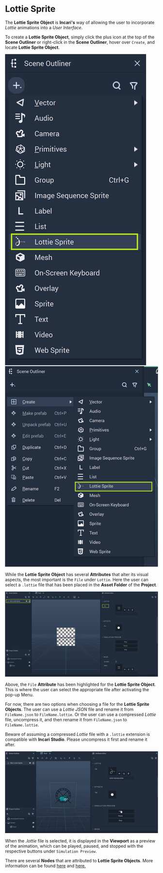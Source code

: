 # Lottie Sprite

The **Lottie Sprite Object** is **Incari's** way of allowing the user to incorporate *Lottie* animations into a *User Interface*.

To create a **Lottie Sprite Object**, simply click the plus icon at the top of the **Scene Outliner** or right-click in the **Scene Outliner**, hover over `Create`, and locate **Lottie Sprite Object**. 


<!-- <div>
<figure><img src="../../.gitbook/assets/createlottiesprite1.png" alt=""><figcaption><p>Create Lottie Sprite Object with Plus Icon.</p></figcaption></figure>
<figure><img src="../../.gitbook/assets/createlottiesprite2.png" alt=""><figcaption><p>Create Lottie Sprite Object with Right-Click and Create.</p></figcaption></figure>
</div> -->

![Create Lottie Sprite Object with Plus Icon.](../../.gitbook/assets/createlottiesprite1.png)
![Create Lottie Sprite Object with Right-Click and Create.](../../.gitbook/assets/createlottiesprite2.png)

While the **Lottie Sprite Object** has several **Attributes** that alter its visual aspects, the most important is the `File` under `Lottie`. Here the user can select a `.lottie` file that has been placed in the **Asset Folder** of the **Project**. 

![Lottie Sprite before Adding Asset.](../../.gitbook/assets/lottiespriteimage1.png)

Above, the `File` **Attribute** has been highlighted for the **Lottie Sprite Object**. This is where the user can select the appropriate file after activating the pop-up Menu. 

For now, there are two options when choosing a file for the **Lottie Sprite Objects**. The user can use a *Lottie JSON* file and rename it from `FileName.json` to `FileName.lottie`. Or the user can use a compressed *Lottie* file, uncompress it, and then rename it from `FileName.json` to `FileName.lottie`. 

Beware of assuming a compressed *Lottie* file with a `.lottie` extension is compatible with **Incari Studio**. Please uncompress it first and rename it after.

![Lotte Sprite after Adding Asset.](../../.gitbook/assets/lottiespriteimage2.gif)

When the *.lottie* file is selected, it is displayed in the **Viewport** as a preview of the animation, which can be played, paused, and stopped with the respective buttons under `Simulation Preview`. 

There are several **Nodes** that are attributed to **Lottie Sprite Objects**. More information can be found [here](../../toolbox/incari/lottie/README.md) and [here.](../../toolbox/events/lottie/README.md)

